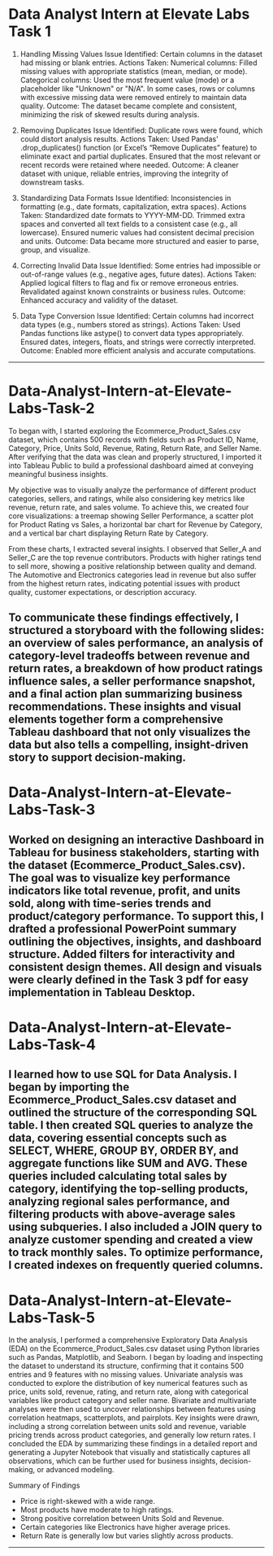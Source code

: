 # Data Analyst Intern at Elevate Labs Task 1
1. Handling Missing Values
Issue Identified: Certain columns in the dataset had missing or blank entries.
Actions Taken:
  Numerical columns: Filled missing values with appropriate statistics (mean, median, or mode).
  Categorical columns: Used the most frequent value (mode) or a placeholder like "Unknown" or "N/A".
  In some cases, rows or columns with excessive missing data were removed entirely to maintain data quality.
Outcome: The dataset became complete and consistent, minimizing the risk of skewed results during analysis.

2. Removing Duplicates
Issue Identified: Duplicate rows were found, which could distort analysis results.
Actions Taken:
  Used Pandas’ .drop_duplicates() function (or Excel’s “Remove Duplicates” feature) to eliminate exact and partial duplicates.
  Ensured that the most relevant or recent records were retained where needed.
Outcome: A cleaner dataset with unique, reliable entries, improving the integrity of downstream tasks.

3. Standardizing Data Formats
Issue Identified: Inconsistencies in formatting (e.g., date formats, capitalization, extra spaces).
Actions Taken:
  Standardized date formats to YYYY-MM-DD.
  Trimmed extra spaces and converted all text fields to a consistent case (e.g., all lowercase).
  Ensured numeric values had consistent decimal precision and units.
Outcome: Data became more structured and easier to parse, group, and visualize.

4. Correcting Invalid Data
Issue Identified: Some entries had impossible or out-of-range values (e.g., negative ages, future dates).
Actions Taken:
  Applied logical filters to flag and fix or remove erroneous entries.
  Revalidated against known constraints or business rules.
Outcome: Enhanced accuracy and validity of the dataset.

5. Data Type Conversion
Issue Identified: Certain columns had incorrect data types (e.g., numbers stored as strings).
Actions Taken:
  Used Pandas functions like astype() to convert data types appropriately.
  Ensured dates, integers, floats, and strings were correctly interpreted.
Outcome: Enabled more efficient analysis and accurate computations.
-------------------------------------------------------------------------------------------------------------------------------------------------------------------------------------------------------------------
# Data-Analyst-Intern-at-Elevate-Labs-Task-2
To began with, I started exploring the Ecommerce_Product_Sales.csv dataset, which contains 500 records with fields such as Product ID, Name, Category, Price, Units Sold, Revenue, Rating, Return Rate, and Seller Name. After verifying that the data was clean and properly structured, I imported it into Tableau Public to build a professional dashboard aimed at conveying meaningful business insights.

My objective was to visually analyze the performance of different product categories, sellers, and ratings, while also considering key metrics like revenue, return rate, and sales volume. To achieve this, we created four core visualizations: a treemap showing Seller Performance, a scatter plot for Product Rating vs Sales, a horizontal bar chart for Revenue by Category, and a vertical bar chart displaying Return Rate by Category.

From these charts, I extracted several insights. I observed that Seller_A and Seller_C are the top revenue contributors. Products with higher ratings tend to sell more, showing a positive relationship between quality and demand. The Automotive and Electronics categories lead in revenue but also suffer from the highest return rates, indicating potential issues with product quality, customer expectations, or description accuracy.

To communicate these findings effectively, I structured a storyboard with the following slides: an overview of sales performance, an analysis of category-level tradeoffs between revenue and return rates, a breakdown of how product ratings influence sales, a seller performance snapshot, and a final action plan summarizing business recommendations. These insights and visual elements together form a comprehensive Tableau dashboard that not only visualizes the data but also tells a compelling, insight-driven story to support decision-making.
-------------------------------------------------------------------------------------------------------------------------------------------------------------------------------------------------------------------
# Data-Analyst-Intern-at-Elevate-Labs-Task-3
Worked on designing an interactive Dashboard in Tableau for business stakeholders, starting with the dataset (Ecommerce_Product_Sales.csv). The goal was to visualize key performance indicators like total revenue, profit, and units sold, along with time-series trends and product/category performance. To support this, I drafted a professional PowerPoint summary outlining the objectives, insights, and dashboard structure. Added filters for interactivity and consistent design themes. All design and visuals were clearly defined in the Task 3 pdf for easy implementation in Tableau Desktop.
-------------------------------------------------------------------------------------------------------------------------------------------------------------------------------------------------------------------
# Data-Analyst-Intern-at-Elevate-Labs-Task-4
I learned how to use SQL for Data Analysis. I began by importing the Ecommerce_Product_Sales.csv dataset and outlined the structure of the corresponding SQL table. I then created SQL queries to analyze the data, covering essential concepts such as SELECT, WHERE, GROUP BY, ORDER BY, and aggregate functions like SUM and AVG. These queries included calculating total sales by category, identifying the top-selling products, analyzing regional sales performance, and filtering products with above-average sales using subqueries. I also included a JOIN query to analyze customer spending and created a view to track monthly sales. To optimize performance, I created indexes on frequently queried columns.
-------------------------------------------------------------------------------------------------------------------------------------------------------------------------------------------------------------------
# Data-Analyst-Intern-at-Elevate-Labs-Task-5
In the analysis, I performed a comprehensive Exploratory Data Analysis (EDA) on the Ecommerce_Product_Sales.csv dataset using Python libraries such as Pandas, Matplotlib, and Seaborn. I began by loading and inspecting the dataset to understand its structure, confirming that it contains 500 entries and 9 features with no missing values. Univariate analysis was conducted to explore the distribution of key numerical features such as price, units sold, revenue, rating, and return rate, along with categorical variables like product category and seller name. Bivariate and multivariate analyses were then used to uncover relationships between features using correlation heatmaps, scatterplots, and pairplots. Key insights were drawn, including a strong correlation between units sold and revenue, variable pricing trends across product categories, and generally low return rates. I concluded the EDA by summarizing these findings in a detailed report and generating a Jupyter Notebook that visually and statistically captures all observations, which can be further used for business insights, decision-making, or advanced modeling.

Summary of Findings
- Price is right-skewed with a wide range.
- Most products have moderate to high ratings.
- Strong positive correlation between Units Sold and Revenue.
- Certain categories like Electronics have higher average prices.
- Return Rate is generally low but varies slightly across products.
 -------------------------------------------------------------------------------------------------------------------------------------------------------------------------------------------------------------------










